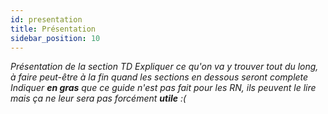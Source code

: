 ```yaml
---
id: presentation
title: Présentation
sidebar_position: 10
---
```


_Présentation de la section TD_
_Expliquer ce qu'on va y trouver tout du long, à faire peut-être à la fin quand les sections en dessous seront complete_
_Indiquer **en gras** que ce guide n'est pas fait pour les RN, ils peuvent le lire mais ça ne leur sera pas forcément **utile** :(_
